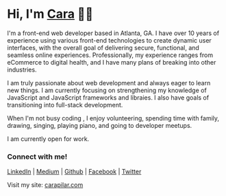 # Hi, I'm [Cara](https://www.carapilar.com/) 👋🏽

I'm a front-end web developer based in Atlanta, GA. I have over 10 years of experience using various front-end technologies to create dynamic user interfaces, with the overall goal of delivering secure, functional, and seamless online experiences. Professionally, my experience ranges from eCommerce to digital health, and I have many plans of breaking into other industries. 

I am truly passionate about web development and always eager to learn new things. I am currently focusing on strengthening my knowledge of JavaScript and JavaScript frameworks and libraies. I also have goals of transitioning into full-stack development.

When I'm not busy coding , I enjoy volunteering, spending time with family, drawing, singing, playing piano, and going to developer meetups.

I am currently open for work.

### Connect with me!
[LinkedIn](https://www.linkedin.com/in/carapsmith/)  |  [Medium](https://carapilar.medium.com/)  |  [Github](https://www.github.com/CaraPilar)  |  [Facebook](https://www.facebook.com/carapilartech)  |  [Twitter](https://www.twitter.com/CaraPilar_) 

Visit my site: [carapilar.com](https://www.carapilar.com)

<!--
**CaraPilar/carapilar** is a ✨ _special_ ✨ repository because its `README.md` (this file) appears on your GitHub profile.

Here are some ideas to get you started:

- 🔭 I’m currently working on ...
- 🌱 I’m currently learning ...
- 👯 I’m looking to collaborate on ...
- 🤔 I’m looking for help with ...
- 💬 Ask me about ...
- 📫 How to reach me: ...
- 😄 Pronouns: ...
- ⚡ Fun fact: ...
-->
